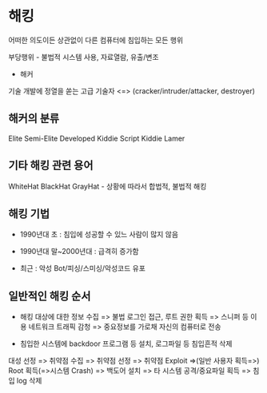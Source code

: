 # 해킹

어떠한 의도이든 상관없이 다른 컴퓨터에 침입하는 모든 행위

부당행위 - 불법적 시스템 사용, 자료열람, 유출/변조

* 해커

기술 개발에 정열을 쏟는 고급 기술자 <=> (cracker/intruder/attacker, destroyer)

## 해커의 분류

Elite
Semi-Elite
Developed Kiddie
Script Kiddie
Lamer

## 기타 해킹 관련 용어

WhiteHat
BlackHat
GrayHat - 상황에 따라서 합법적, 불법적 해킹

## 해킹 기법

* 1990년대 초 : 침입에 성공할 수 있느 사람이 많지 않음

* 1990년대 말~2000년대 : 급격히 증가함

* 최근 : 악성 Bot/피싱/스미싱/악성코드 유포

## 일반적인 해킹 순서

* 해킹 대상에 대한 정보 수집 => 불법 로그인 접근, 루트 권한 획득 => 스니퍼 등 이용 네트워크 트래픽 감청 => 중요정보를 가로채 자신의 컴퓨터로 전송

* 침입한 시스템에 backdoor 프로그램 등 설치, 로그파일 등 침입흔적 삭제

대성 선정 => 취약점 수집 => 취약점 선정 => 취약점 Exploit =>(일반 사용자 획득=>) Root 획득(=>시스템 Crash) => 백도어 설치 => 타 시스템 공격/중요파일 획득 => 침입 log 삭제
